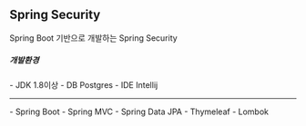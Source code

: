 <h2>Spring Security</h2>
Spring Boot 기반으로 개발하는 Spring Security

<h5>개발환경</h5>
- JDK 1.8이상
- DB Postgres
- IDE Intellij
<hr>
- Spring Boot
- Spring MVC
- Spring Data JPA
- Thymeleaf
- Lombok


